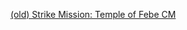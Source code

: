 [(old) Strike Mission: Temple of Febe CM](https://github.com/CSMRu/gws2/blob/main/Strike%20Mission/(old)%20Temple%20of%20Febe%20CM.md)
